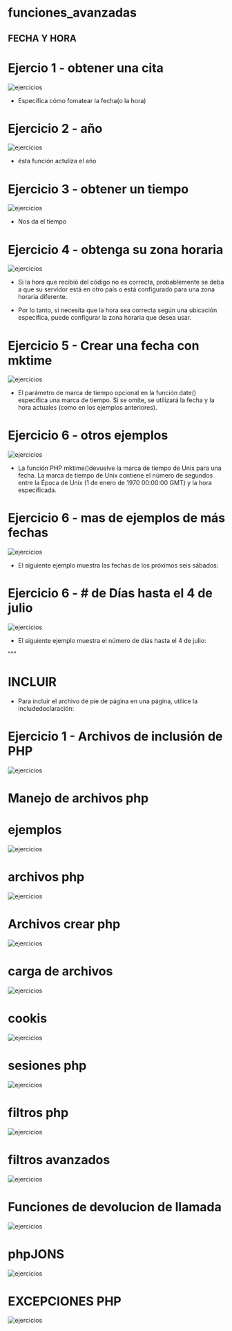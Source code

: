 # funciones_avanzadas

## FECHA Y HORA 

# Ejercio 1 - obtener una cita

![ejercicios](img/cita.png)

- Especifica cómo fomatear la fecha(o la hora)

# Ejercicio 2 - año

![ejercicios](img/a%C3%B1o.png)

- ésta función actuliza el año 

# Ejercicio 3 - obtener un tiempo

![ejercicios](img/tiempo.png)

- Nos da el tiempo 

# Ejercicio 4 - obtenga su zona horaria

![ejercicios](img/horaria.png)

- Si la hora que recibió del código no es correcta, probablemente se deba a que su servidor está en otro país o está configurado para una zona horaria diferente.

- Por lo tanto, si necesita que la hora sea correcta según una ubicación específica, puede configurar la zona horaria que desea usar.

# Ejercicio 5 - Crear una fecha con mktime

![ejercicios](img/mktime.png)

- El parámetro de marca de tiempo opcional en la función date() especifica una marca de tiempo. Si se omite, se utilizará la fecha y la hora actuales (como en los ejemplos anteriores).

# Ejercicio 6 - otros ejemplos

![ejercicios](img/otro%20ejemplo%20.png)

- La función PHP mktime()devuelve la marca de tiempo de Unix para una fecha. La marca de tiempo de Unix contiene el número de segundos entre la Época de Unix (1 de enero de 1970 00:00:00 GMT) y la hora especificada.

# Ejercicio 6 - mas de ejemplos de más fechas 

![ejercicios](img/m%C3%A1s%20ejemplos.png) 

- El siguiente ejemplo muestra las fechas de los próximos seis sábados:

# Ejercicio 6 - # de Días hasta el 4 de julio

![ejercicios](img/numero%20de%20d%C3%ADas.png)

- El siguiente ejemplo muestra el número de días hasta el 4 de julio:

"""

# INCLUIR 
- Para incluir el archivo de pie de página en una página, utilice la includedeclaración:
# Ejercicio 1 - Archivos de inclusión de PHP

![ejercicios](img/incluir.png)

# Manejo de archivos php

# ejemplos

![ejercicios](img/)

# archivos php

![ejercicios](img/archivos.png)

# Archivos crear php

![ejercicios](img/)

# carga de archivos 

![ejercicios](img/)

# cookis 

![ejercicios](img/cookis.png)

# sesiones php

![ejercicios](img/sesiones.png)

# filtros php 

![ejercicios](img/FILTROS.png)

# filtros avanzados 

![ejercicios](img/filtrosavanzados.png)

# Funciones de devolucion de llamada 

![ejercicios](img/funcion%20devolucion.png)

# phpJONS

![ejercicios](img/json.png)

# EXCEPCIONES PHP

![ejercicios](img/excesiones.png)













